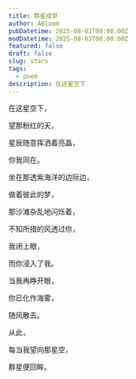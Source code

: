 ```yaml
---
title: 群星成梦
author: ABloom
pubDatetime: 2025-08-03T00:00:00Z
modDatetime: 2025-08-03T00:00:00Z
featured: false
draft: false
slug: stars
tags:
  - poem
description: 在这星空下
---
```

在这星空下，

望那粉红的天，

星辰随意挥洒着亮晶，

你我同在。

坐在那透紫海洋的边际边，

做着彼此的梦，

那沙滩杂乱地闪烁着，

不知所措的风透过你，

我闭上眼，

而你浸入了我。

当我再睁开眼，

你已化作海雾，

随风散去。

从此，

每当我望向那星空，

群星便回眸。

